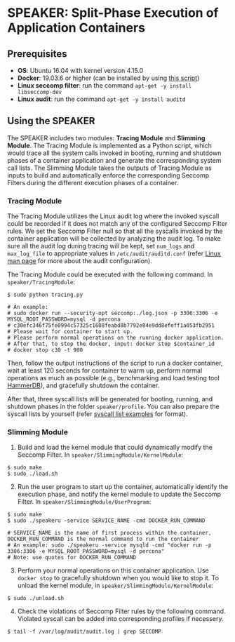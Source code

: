 # SPEAKER: Split-Phase Execution of Application Containers

## Prerequisites
* **OS**: Ubuntu 16.04 with kernel version 4.15.0
* **Docker**: 19.03.6 or higher (can be installed by using [this script](./install-docker.sh))
* **Linux seccomp filter**: run the command ``apt-get -y install libseccomp-dev``
* **Linux audit**: run the command ``apt-get -y install auditd``


## Using the SPEAKER
The SPEAKER includes two modules: **Tracing Module** and **Slimming Module**. The Tracing Module is implemented as a Python script, which would trace all the system calls invoked in booting, running and shutdown phases of a container application and generate the corresponding system call lists. The Slimming Module takes the outputs of Tracing Module as inputs to build and automatically enforce the corresponding Seccomp Filters during the different execution phases of a container.

### Tracing Module
The Tracing Module utilizes the Linux audit log where the invoked syscall could be recorded if it does not match any of the configured Seccomp Filter rules. We set the Seccomp Filter null so that all the syscalls invoked by the container application will be collected by analyzing the audit log. To make sure all the audit log during tracing will be kept, set ``num_logs`` and ``max_log_file`` to appropriate values in ``/etc/audit/auditd.conf`` (refer [Linux man page](https://linux.die.net/man/5/auditd.conf) for more about the audit configuration).

The Tracing Module could be executed with the following command. In ``speaker/TracingModule``:
```
$ sudo python tracing.py

# An example:
# sudo docker run --security-opt seccomp:./log.json -p 3306:3306 -e MYSQL_ROOT_PASSWORD=mysql -d percona
# c30efc346f75fe0994c57325c1608feabd8b7792e84e9dd8efeff1a053fb2951
# Please wait for container to start up.
# Please perform normal operations on the running docker application.
# After that, to stop the docker, input: docker stop $container_id
# docker stop c30 -t 900
```
Then, follow the output instructions of the script to run a docker container, wait at least 120 seconds for container to warm up, perform normal operations as much as possible (e.g., benchmarking and load testing tool [HammerDB](https://sourceforge.net/projects/hammerdb/files/HammerDB/HammerDB-3.2/HammerDB-3.2-Linux.tar.gz/download)), and gracefully shutdown the container.

After that, three syscall lists will be generated for booting, running, and shutdown phases in the folder ``speaker/profile``. You can also prepare the syscall lists by yourself (refer [syscall list examples](./ProfileExample) for format).

### Slimming Module
1. Build and load the kernel module that could dynamically modify the Seccomp Filter. In ``speaker/SlimmingModule/KernelModule``:
```
$ sudo make
$ sudo ./load.sh
```
2. Run the user program to start up the container, automatically identify the execution phase, and notify the kernel module to update the Seccomp Filter. In ``speaker/SlimmingModule/UserProgram``:
```
$ sudo make
$ sudo ./speakeru -service SERVICE_NAME -cmd DOCKER_RUN_COMMAND

# SERVICE_NAME is the name of first process within the container, DOCKER_RUN_COMMAND is the normal command to run the container
# An example: sudo ./speakeru -service mysqld -cmd "docker run -p 3306:3306 -e MYSQL_ROOT_PASSWORD=mysql -d percona"
# Note: use quotes for DOCKER_RUN_COMMAND
```
3. Perform your normal operations on this container application. Use ``docker stop`` to gracefully shutdown when you would like to stop it. To unload the kernel module, in ``speaker/SlimmingModule/KernelModule``:
```
$ sudo ./unload.sh
```
4. Check the violations of Seccomp Filter rules by the following command. Violated syscall can be added into corresponding profiles if necessery. 
```
$ tail -f /var/log/audit/audit.log | grep SECCOMP
```
